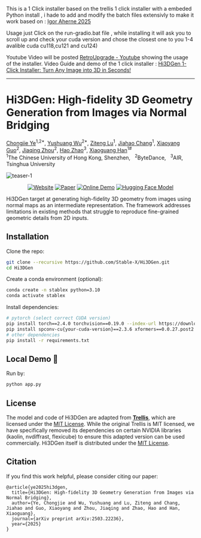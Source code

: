 This is a 1 Click installer based on the trellis 1 click installer with a embeded Python install , i hade to add and modify the batch files extensivly to make it work based on : <a href="https://github.com/IgorAherne/trellis-stable-projectorz">Igor Aherne 2025</a>

Usage just Click on the run-gradio.bat file , while installing it will ask you to scroll up and check your cuda version and chose the closest one to you 1-4 avalible cuda cu118,cu121 and cu124) 

Youtube Video will be posted <a href="https://www.youtube.com/@RetroUpgrade" >RetroUpgrade - Youtube</a> showing the usage of the installer. 
Video Guide and demo of the 1 click installer :  <a href="https://www.youtube.com/watch?v=D6zmEsGCrbk&t=59s" >Hi3DGen 1-Click Installer: Turn Any Image into 3D in Seconds!</a>
<hr width="100%" size="2">

# Hi3DGen: High-fidelity 3D Geometry Generation from Images via Normal Bridging

<div class="is-size-5 publication-authors">
  <span class="author-block"><a href="https://github.com/hugoycj">Chongjie Ye</a><sup>1,2*</sup>,</span>
  <span class="author-block"><a href="https://yushuang-wu.github.io">Yushuang Wu</a><sup>2*</sup>,</span>
  <span class="author-block"><a href="" onclick="return false;">Ziteng Lu</a><sup>1</sup>,</span>
  <span class="author-block"><a href="https://scholar.google.com/citations?hl=en&user=HA5zLp4AAAAJ">Jiahao Chang</a><sup>1</sup>,</span>
  <span class="author-block"><a href="" onclick="return false;">Xiaoyang Guo</a><sup>2</sup>,</span>
  <span class="author-block"><a href="https://scholar.google.com/citations?hl=en&user=qn61WqgAAAAJ">Jiaqing Zhou</a><sup>2</sup>,</span>
  <span class="author-block"><a href="https://sites.google.com/view/fromandto">Hao Zhao</a><sup>3</sup>,</span>
  <span class="author-block"><a href="https://gaplab.cuhk.edu.cn">Xiaoguang Han</a><sup>1#</sup></span>
</div>


<div class="is-size-5 publication-authors">
  <span class="author-block"><sup>1</sup>The Chinese University of Hong Kong, Shenzhen,&nbsp;&nbsp;</span>
  <span class="author-block"><sup>2</sup>ByteDance,&nbsp;&nbsp;</span>
  <span class="author-block"><sup>3</sup>AIR, Tsinghua University</span>
</div>

![teaser-1](assets/teaser.gif)

<div align="center">

[![Website](https://raw.githubusercontent.com/prs-eth/Marigold/main/doc/badges/badge-website.svg)](https://stable-x.github.io/Hi3DGen/) 
[![Paper](https://img.shields.io/badge/arXiv-PDF-b31b1b)](https://arxiv.org/abs/2503.22236) 
[![Online Demo](https://img.shields.io/badge/🤗%20Hugging%20Face%20-Space-yellow)](https://huggingface.co/spaces/Stable-X/Hi3DGen) 
[![Hugging Face Model](https://img.shields.io/badge/🤗%20Hugging%20Face%20-Model-green)](https://huggingface.co/Stable-X/trellis-normal-v0-1) 
 </div>

Hi3DGen target at generating high-fidelity 3D geometry from images using normal maps as an intermediate representation. The framework addresses limitations in existing methods that struggle to reproduce fine-grained geometric details from 2D inputs.

## Installation
Clone the repo:
```bash
git clone --recursive https://github.com/Stable-X/Hi3DGen.git
cd Hi3DGen
```

Create a conda environment (optional):
```bash
conda create -n stablex python=3.10
conda activate stablex
```

Install dependencies:
```bash
# pytorch (select correct CUDA version)
pip install torch==2.4.0 torchvision==0.19.0 --index-url https://download.pytorch.org/whl/{your-cuda-version}
pip install spconv-cu{your-cuda-version}==2.3.6 xformers==0.0.27.post2
# other dependencies
pip install -r requirements.txt
```

## Local Demo 🤗
Run by:
```bash
python app.py
```

<!-- License -->
## License
The model and code of Hi3DGen are adapted from [**Trellis**](https://github.com/microsoft/TRELLIS), which are licensed under the [MIT License](LICENSE). While the original Trellis is MIT licensed, we have specifically removed its dependencies on certain NVIDIA libraries (kaolin, nvdiffrast, flexicube) to ensure this adapted version can be used commercially. Hi3DGen itself is distributed under the [MIT License](LICENSE).

## Citation
If you find this work helpful, please consider citing our paper:
```
@article{ye2025hi3dgen,
  title={Hi3DGen: High-fidelity 3D Geometry Generation from Images via Normal Bridging},
  author={Ye, Chongjie and Wu, Yushuang and Lu, Ziteng and Chang, Jiahao and Guo, Xiaoyang and Zhou, Jiaqing and Zhao, Hao and Han, Xiaoguang},
  journal={arXiv preprint arXiv:2503.22236}, 
  year={2025}
}
```
